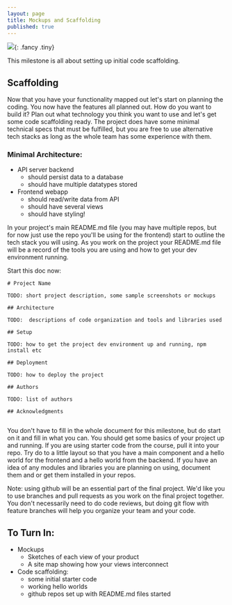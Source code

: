 ```yaml
---
layout: page
title: Mockups and Scaffolding
published: true
---
```




![](http://i.giphy.com/GWbMbUysgsIda.gif){: .fancy .tiny}

This milestone is all about setting up initial code scaffolding.


## Scaffolding

Now that you have your functionality mapped out let's start on planning the coding.  You now have the features all planned out.  How do you want to build it?  Plan out what technology you think you want to use and let's get some code scaffolding ready.   The project does have some minimal technical specs that must be fulfilled, but you are free to use alternative tech stacks as long as the whole team has some experience with them.

### Minimal Architecture:

* API server backend
  * should persist data to a database
  * should have multiple datatypes stored
* Frontend webapp
  * should read/write data from API
  * should have several views
  * should have styling!


In your project's main README.md file (you may have multiple repos, but for now just use the repo you'll be using for the frontend) start to outline the tech stack you will using. As you work on the project your README.md file will be a record of the tools you are using and how to get your dev environment running.

Start this doc now:

```
# Project Name

TODO: short project description, some sample screenshots or mockups

## Architecture

TODO:  descriptions of code organization and tools and libraries used

## Setup

TODO: how to get the project dev environment up and running, npm install etc

## Deployment

TODO: how to deploy the project

## Authors

TODO: list of authors

## Acknowledgments


```

You don't have to fill in the whole document for this milestone, but do start on it and fill in what you can. You should get some basics of your project up and running. If you are using starter code from the course, pull it into your repo.  Try do to a little layout so that you have a main component and a hello world for the frontend and a hello world from the backend.  If you have an idea of any modules and libraries you are planning on using, document them and or get them installed in your repos.

Note: using github will be an essential part of the final project.  We'd like you to use branches and pull requests as you work on the final project together.  You don't necessarily need to do code reviews, but doing git flow with feature branches will help you organize your team and your code.

## To Turn In:

* Mockups
  * Sketches of each view of your product
  * A site map showing how your views interconnect
* Code scaffolding:
  * some initial starter code
  * working hello worlds
  * github repos set up with README.md files started
